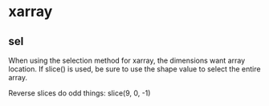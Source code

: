 # xarray

## sel

When using the selection method for xarray, the dimensions want
array location.  If slice() is used, be sure to use the shape
value to select the entire array.

Reverse slices do odd things: slice(9, 0, -1)

